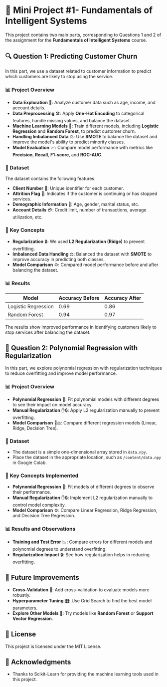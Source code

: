 # 🌟 Mini Project #1- Fundamentals of Intelligent Systems

This project contains two main parts, corresponding to Questions 1 and 2 of the assignment for the **Fundamentals of Intelligent Systems** course.

## 🔍 Question 1: Predicting Customer Churn

In this part, we use a dataset related to customer information to predict which customers are likely to stop using the service.

### 📊 Project Overview

- **Data Exploration** 🧐: Analyze customer data such as age, income, and account details.
- **Data Preprocessing** 🛠️: Apply **One-Hot Encoding** to categorical features, handle missing values, and balance the dataset.
- **Machine Learning Models** 🤖: Train different models, including **Logistic Regression** and **Random Forest**, to predict customer churn.
- **Handling Imbalanced Data** ⚖️: Use **SMOTE** to balance the dataset and improve the model's ability to predict minority classes.
- **Model Evaluation** 📈: Compare model performance with metrics like **Precision**, **Recall**, **F1-score**, and **ROC-AUC**.

### 📂 Dataset

The dataset contains the following features:

- **Client Number** 🔢: Unique identifier for each customer.
- **Attrition Flag** 🚩: Indicates if the customer is continuing or has stopped services.
- **Demographic Information** 👥: Age, gender, marital status, etc.
- **Account Details** 💳: Credit limit, number of transactions, average utilization, etc.

### 🧠 Key Concepts

- **Regularization** 🔒: We used **L2 Regularization (Ridge)** to prevent overfitting.
- **Imbalanced Data Handling** ⚖️: Balanced the dataset with **SMOTE** to improve accuracy in predicting both classes.
- **Model Comparison** ⚙️: Compared model performance before and after balancing the dataset.

### 📊 Results

| Model              | Accuracy Before | Accuracy After |
|--------------------|-----------------|----------------|
| Logistic Regression| 0.69            | 0.86           |
| Random Forest      | 0.94            | 0.97           |

The results show improved performance in identifying customers likely to stop services after balancing the dataset.

## 🔄 Question 2: Polynomial Regression with Regularization

In this part, we explore polynomial regression with regularization techniques to reduce overfitting and improve model performance.

### 📊 Project Overview

- **Polynomial Regression** 📐: Fit polynomial models with different degrees to see their impact on model accuracy.
- **Manual Regularization** ✋🔒: Apply L2 regularization manually to prevent overfitting.
- **Model Comparison** 🤖⚖️: Compare different regression models (Linear, Ridge, Decision Tree).

### 📂 Dataset

- The dataset is a simple one-dimensional array stored in `data.npy`.
- Place the dataset in the appropriate location, such as `/content/data.npy` in Google Colab.

### 🧠 Key Concepts Implemented

- **Polynomial Regression** 📐: Fit models of different degrees to observe their performance.
- **Manual Regularization** ✋🔒: Implement L2 regularization manually to control model complexity.
- **Model Comparison** ⚙️: Compare Linear Regression, Ridge Regression, and Decision Tree Regression.

### 📊 Results and Observations

- **Training and Test Error** 📉: Compare errors for different models and polynomial degrees to understand overfitting.
- **Regularization Impact** 🔒: See how regularization helps in reducing overfitting.

## 🚀 Future Improvements
- **Cross-Validation** 🔄: Add cross-validation to evaluate models more robustly.
- **Hyperparameter Tuning** 🎛️: Use Grid Search to find the best model parameters.
- **Explore Other Models** 🌲: Try models like **Random Forest** or **Support Vector Regression**.

## 📜 License
This project is licensed under the MIT License.

## 🙏 Acknowledgments
- Thanks to Scikit-Learn for providing the machine learning tools used in this project.


